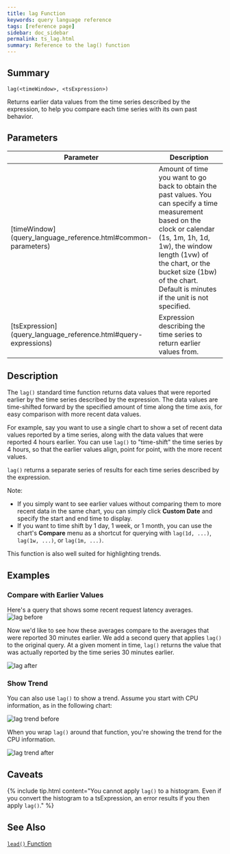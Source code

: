 ```yaml
---
title: lag Function
keywords: query language reference
tags: [reference page]
sidebar: doc_sidebar
permalink: ts_lag.html
summary: Reference to the lag() function
---
```

## Summary
```
lag(<timeWindow>, <tsExpression>)
```
Returns earlier data values from the time series described by the expression, to help you compare each time series with its own past behavior.

## Parameters
<table>
<tbody>
<thead>
<tr><th width="20%">Parameter</th><th width="80%">Description</th></tr>
</thead>
<tr><td markdown="span"> [timeWindow](query_language_reference.html#common-parameters)</td>
<td>Amount of time you want to go back to obtain the past values. You can specify a time measurement based on the clock or calendar (1s, 1m, 1h, 1d, 1w), the window length (1vw) of the chart, or the bucket size (1bw) of the chart. Default is minutes if the unit is not specified.
</td></tr>
<tr>
<td markdown="span"> [tsExpression](query_language_reference.html#query-expressions)</td>
<td>Expression describing the time series to return earlier values from. </td></tr>
</tbody>
</table>


## Description

The `lag()` standard time function returns data values that were reported earlier by the time series described by the expression. The data values are time-shifted forward by the specified amount of time along the time axis, for easy comparison with more recent data values.


For example, say you want to use a single chart to show a set of recent data values reported by a time series, along with the data values that were reported 4 hours earlier. You can use `lag()` to "time-shift" the time series by 4 hours, so that the earlier values align, point for point, with the more recent values.

`lag()` returns a separate series of results for each time series described by the expression.

Note:
* If you simply want to see earlier values without comparing them to more recent data in the same chart, you can simply click <strong>Custom Date</strong> and specify the start and end time to display.
* If you want to time shift by 1 day, 1 week, or 1 month, you can use the chart's <strong>Compare</strong> menu as a shortcut for querying with `lag(1d, ...)`, `lag(1w, ...)`, or `lag(1m, ...)`.

This function is also well suited for highlighting trends.

## Examples

### Compare with Earlier Values

Here's a query that shows some recent request latency averages.
![lag before](images/ts_lag_before.png)

Now we'd like to see how these averages compare to the averages that were reported 30 minutes earlier. We add a second query that applies `lag()` to the original query. At a given moment in time, `lag()` returns the value that was actually reported by the time series 30 minutes earlier.

![lag after](images/ts_lag_after.png)

### Show Trend

You can also use `lag()` to show a trend. Assume you start with CPU information, as in the following chart:

![lag trend before](images/ts_lag_trend_before.png)

When you wrap `lag()` around that function, you're showing the trend for the CPU information.

![lag trend after](images/ts_lag_trend_after.png)

## Caveats

{% include tip.html content="You cannot apply `lag()` to a histogram. Even if you convert the histogram to a tsExpression, an error results if you then apply `lag()`." %}

## See Also
[`lead()` Function](ts_lead.html)

